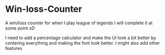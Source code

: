 # Win-loss-Counter
A win/loss counter for when I play league of legends 
I will complete it at some point xD

I need to add a percentage calculator and make the UI look a bit better by centering everything and making the font look better.
I might also add other features

